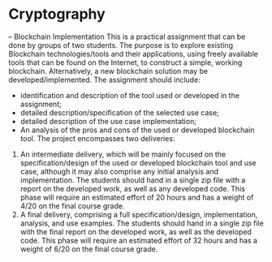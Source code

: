 # Cryptography

– Blockchain Implementation
This is a practical assignment that can be done by groups of two students. The purpose is to
explore existing Blockchain technologies/tools and their applications, using freely available
tools that can be found on the Internet, to construct a simple, working blockchain.
Alternatively, a new blockchain solution may be developed/implemented. The assignment
should include:
- identification and description of the tool used or developed in the assignment;
- detailed description/specification of the selected use case;
- detailed description of the use case implementation;
- An analysis of the pros and cons of the used or developed blockchain tool.
The project encompasses two deliveries:
1. An intermediate delivery, which will be mainly focused on the specification/design
of the used or developed blockchain tool and use case, although it may also
comprise any initial analysis and implementation. The students should hand in a
single zip file with a report on the developed work, as well as any developed code.
This phase will require an estimated effort of 20 hours and has a weight of 4/20 on
the final course grade.
2. A final delivery, comprising a full specification/design, implementation, analysis, and
use examples. The students should hand in a single zip file with the final report on
the developed work, as well as the developed code. This phase will require an
estimated effort of 32 hours and has a weight of 6/20 on the final course grade.
